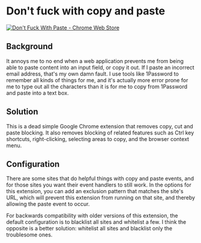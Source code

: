# Don't fuck with copy and paste

[![Don't Fuck With Paste - Chrome Web Store](https://developer.chrome.com/webstore/images/ChromeWebStore_Badge_v2_206x58.png)](https://chrome.google.com/webstore/detail/dont-fuck-with-paste/nkgllhigpcljnhoakjkgaieabnkmgdkb)

## Background

It annoys me to no end when a web application prevents me from being able to
paste content into an input field, or copy it out.  If I paste an incorrect
email address, that's my own damn fault.  I use tools like 1Password to
remember all kinds of things for me, and it's actually more error prone for me
to type out all the characters than it is for me to copy from 1Password and
paste into a text box.

## Solution

This is a dead simple Google Chrome extension that removes copy, cut and paste
blocking. It also removes blocking of related features such as
Ctrl key shortcuts, right-clicking, selecting areas to copy, 
and the browser context menu.

## Configuration

There are some sites that do helpful things with copy and paste events, and for
those sites you want their event handlers to still work. In the options
for this extension, you can add an exclusion pattern that matches the site's
URL, which will prevent this extension from running on that site, and thereby
allowing the paste event to occur.

For backwards compatibility with older versions of this extension, the default
configuration is to blacklist all sites and whitelist a few. I think the
opposite is a better solution: whitelist all sites and blacklist only the
troublesome ones.
